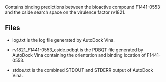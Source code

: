 Contains binding predictions between the bioactive compound F1441-0553 and the cside search space on the virulence factor rv1821.

## Files

- log.txt is the log file generated by AutoDock Vina.

- rv1821_F1441-0553_cside.pdbqt is the PDBQT file generated by AutoDock Vina containing the orientation and binding location of F1441-0553.

- stdoe.txt is the combined STDOUT and STDERR output of AutoDock Vina.

